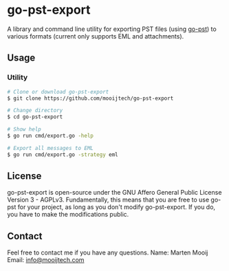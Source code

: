 # go-pst-export

A library and command line utility for exporting PST files (using [go-pst](https://github.com/mooijtech/go-pst)) to various formats (current only supports EML and attachments).

## Usage

### Utility
```bash
# Clone or download go-pst-export
$ git clone https://github.com/mooijtech/go-pst-export

# Change directory
$ cd go-pst-export

# Show help
$ go run cmd/export.go -help

# Export all messages to EML
$ go run cmd/export.go -strategy eml
```

## License

go-pst-export is open-source under the GNU Affero General Public License Version 3 - AGPLv3. Fundamentally, this means that you are free to use go-pst for your project, as long as you don't modify go-pst-export. If you do, you have to make the modifications public.

## Contact

Feel free to contact me if you have any questions.
Name: Marten Mooij
Email: info@mooijtech.com